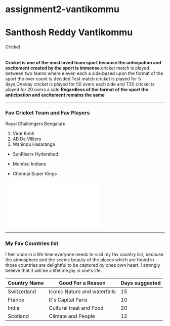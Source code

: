 # assignment2-vantikommu
# Santhosh Reddy Vantikommu
###### Cricket

**Cricket is one of the most loved team sport because the anticipation and excitement created by the sport is immense**.cricket match is played between two teams where eleven each a side.based upon the format of the sport the over count is decided.Test match cricket is played for 5 days,Oneday cricket is played for 50 overs each side and T20 cricket is played for 20 overs a side.__Regardless of the format of the sport the anticipation and excitement remains the same__

*********
###  Fav Cricket Team and Fav Players
Royal Challengers Bengaluru
1. Virat Kohli
2. AB De Villiers
3. Wanindu Hasaranga

* SunRisers Hyderabad 
- Mumbai Indians
+ Chennai Super Kings

![AboutMe link](AboutMe.md)

*********
### My Fav Countries list

I feel once in a life time everyone needs to visit my fav country list, because the atmosphere and the scenic beauty of the places which are found in those countries are delightful to be captured by ones own heart. I strongly believe that it will be a lifetime joy in one's life.

    
|   **Country Name**               | **Good For a Reason**        |**Days suggested**  |
|----------------------------------|------------------------------|--------------------|
|   Switzerland                    | Iconic Nature and waterfalls |      15            |
|   France                         | It's Capital Paris           |      10            |
|   India                          | Cultural treat and Food      |      20            |
|   Scotland                       | Climate and People           |      12            |               

